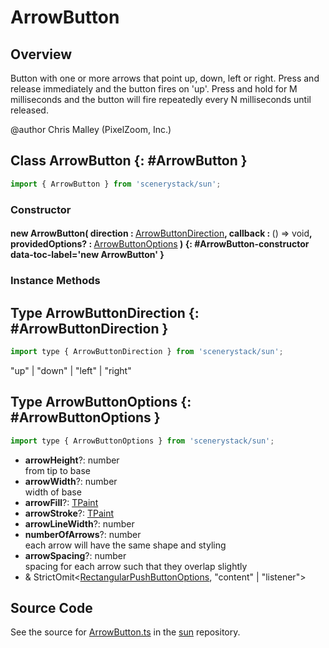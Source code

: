 # ArrowButton

## Overview

Button with one or more arrows that point up, down, left or right.
Press and release immediately and the button fires on 'up'.
Press and hold for M milliseconds and the button will fire repeatedly every N milliseconds until released.

@author Chris Malley (PixelZoom, Inc.)

## Class ArrowButton {: #ArrowButton }


```js
import { ArrowButton } from 'scenerystack/sun';
```
### Constructor

#### new ArrowButton( direction : <span style="font-weight: 400;">[ArrowButtonDirection](../sun/ArrowButton.md#ArrowButtonDirection)</span>, callback : <span style="font-weight: 400;">() =&gt; <span style="color: hsla(calc(var(--md-hue) + 180deg),80%,40%,1);">void</span></span>, providedOptions? : <span style="font-weight: 400;">[ArrowButtonOptions](../sun/ArrowButton.md#ArrowButtonOptions)</span> ) {: #ArrowButton-constructor data-toc-label='new ArrowButton' }

### Instance Methods





## Type ArrowButtonDirection {: #ArrowButtonDirection }


```js
import type { ArrowButtonDirection } from 'scenerystack/sun';
```


"up" | "down" | "left" | "right"



## Type ArrowButtonOptions {: #ArrowButtonOptions }


```js
import type { ArrowButtonOptions } from 'scenerystack/sun';
```


- **arrowHeight**?: <span style="color: hsla(calc(var(--md-hue) + 180deg),80%,40%,1);">number</span>
<br>  from tip to base
- **arrowWidth**?: <span style="color: hsla(calc(var(--md-hue) + 180deg),80%,40%,1);">number</span>
<br>  width of base
- **arrowFill**?: [TPaint](../scenery/TPaint.md)
- **arrowStroke**?: [TPaint](../scenery/TPaint.md)
- **arrowLineWidth**?: <span style="color: hsla(calc(var(--md-hue) + 180deg),80%,40%,1);">number</span>
- **numberOfArrows**?: <span style="color: hsla(calc(var(--md-hue) + 180deg),80%,40%,1);">number</span>
<br>  each arrow will have the same shape and styling
- **arrowSpacing**?: <span style="color: hsla(calc(var(--md-hue) + 180deg),80%,40%,1);">number</span>
<br>  spacing for each arrow such that they overlap slightly
- &amp; StrictOmit&lt;[RectangularPushButtonOptions](../sun/RectangularPushButton.md#RectangularPushButtonOptions), "content" | "listener"&gt;




## Source Code

See the source for [ArrowButton.ts](https://github.com/phetsims/sun/blob/main/js/buttons/ArrowButton.ts) in the [sun](https://github.com/phetsims/sun) repository.
